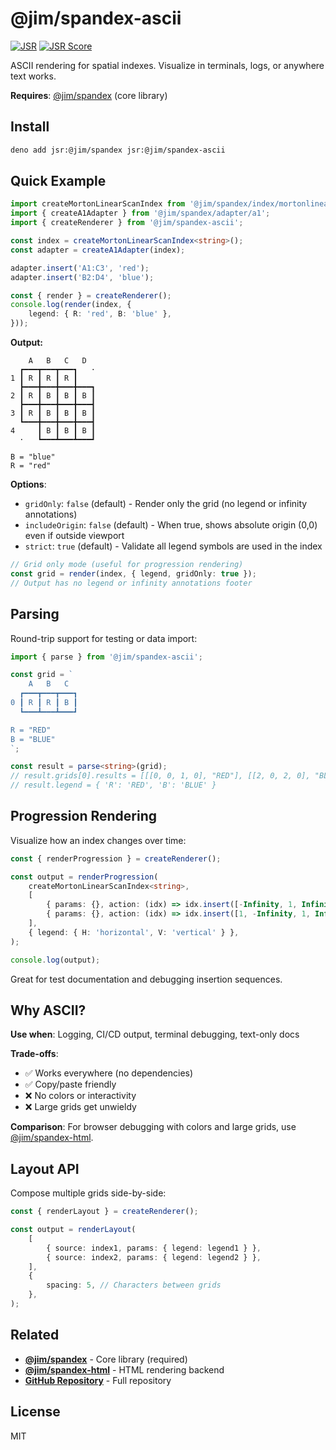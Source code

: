 # @jim/spandex-ascii

[![JSR](https://jsr.io/badges/@jim/spandex-ascii)](https://jsr.io/@jim/spandex-ascii)
[![JSR Score](https://jsr.io/badges/@jim/spandex-ascii/score)](https://jsr.io/@jim/spandex-ascii/score)

ASCII rendering for spatial indexes. Visualize in terminals, logs, or anywhere text works.

**Requires**: [@jim/spandex](https://jsr.io/@jim/spandex) (core library)

## Install

```bash
deno add jsr:@jim/spandex jsr:@jim/spandex-ascii
```

## Quick Example

```typescript
import createMortonLinearScanIndex from '@jim/spandex/index/mortonlinearscan';
import { createA1Adapter } from '@jim/spandex/adapter/a1';
import { createRenderer } from '@jim/spandex-ascii';

const index = createMortonLinearScanIndex<string>();
const adapter = createA1Adapter(index);

adapter.insert('A1:C3', 'red');
adapter.insert('B2:D4', 'blue');

const { render } = createRenderer();
console.log(render(index, {
	legend: { R: 'red', B: 'blue' },
}));
```

**Output:**

```
    A   B   C   D
  ┏━━━┳━━━┳━━━┓   ·
1 ┃ R ┃ R ┃ R ┃
  ┣━━━╋━━━╋━━━╋━━━┓
2 ┃ R ┃ B ┃ B ┃ B ┃
  ┣━━━╋━━━╋━━━╋━━━┫
3 ┃ R ┃ B ┃ B ┃ B ┃
  ┗━━━╋━━━╋━━━╋━━━┫
4     ┃ B ┃ B ┃ B ┃
  ·   ┗━━━┻━━━┻━━━┛

B = "blue"
R = "red"
```

**Options**:

- `gridOnly`: `false` (default) - Render only the grid (no legend or infinity annotations)
- `includeOrigin`: `false` (default) - When true, shows absolute origin (0,0) even if outside viewport
- `strict`: `true` (default) - Validate all legend symbols are used in the index

```typescript
// Grid only mode (useful for progression rendering)
const grid = render(index, { legend, gridOnly: true });
// Output has no legend or infinity annotations footer
```

## Parsing

Round-trip support for testing or data import:

```typescript
import { parse } from '@jim/spandex-ascii';

const grid = `
    A   B   C
  ┏━━━┳━━━┳━━━┓
0 ┃ R ┃ R ┃ B ┃
  ┗━━━┻━━━┻━━━┛

R = "RED"
B = "BLUE"
`;

const result = parse<string>(grid);
// result.grids[0].results = [[[0, 0, 1, 0], "RED"], [[2, 0, 2, 0], "BLUE"]]
// result.legend = { 'R': 'RED', 'B': 'BLUE' }
```

## Progression Rendering

Visualize how an index changes over time:

```typescript
const { renderProgression } = createRenderer();

const output = renderProgression(
	createMortonLinearScanIndex<string>,
	[
		{ params: {}, action: (idx) => idx.insert([-Infinity, 1, Infinity, 1], 'horizontal') },
		{ params: {}, action: (idx) => idx.insert([1, -Infinity, 1, Infinity], 'vertical') },
	],
	{ legend: { H: 'horizontal', V: 'vertical' } },
);

console.log(output);
```

Great for test documentation and debugging insertion sequences.

## Why ASCII?

**Use when**: Logging, CI/CD output, terminal debugging, text-only docs

**Trade-offs**:

- ✅ Works everywhere (no dependencies)
- ✅ Copy/paste friendly
- ❌ No colors or interactivity
- ❌ Large grids get unwieldy

**Comparison**: For browser debugging with colors and large grids, use [@jim/spandex-html](https://jsr.io/@jim/spandex-html).

## Layout API

Compose multiple grids side-by-side:

```typescript
const { renderLayout } = createRenderer();

const output = renderLayout(
	[
		{ source: index1, params: { legend: legend1 } },
		{ source: index2, params: { legend: legend2 } },
	],
	{
		spacing: 5, // Characters between grids
	},
);
```

## Related

- **[@jim/spandex](https://jsr.io/@jim/spandex)** - Core library (required)
- **[@jim/spandex-html](https://jsr.io/@jim/spandex-html)** - HTML rendering backend
- **[GitHub Repository](https://github.com/jimisaacs/spandex)** - Full repository

## License

MIT
